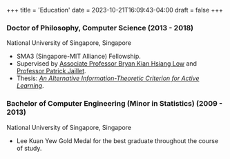 +++
title = 'Education'
date = 2023-10-21T16:09:43-04:00
draft = false
+++

### Doctor of Philosophy, Computer Science (2013 - 2018)
National University of Singapore, Singapore

* SMA3 (Singapore-MIT Alliance) Fellowship.
* Supervised by [Associate Professor Bryan Kian Hsiang Low](https://www.comp.nus.edu.sg/~lowkh/research.html) and [Professor Patrick Jaillet](https://web.mit.edu/jaillet/www/).
* Thesis: [*An Alternative Information-Theoretic Criterion for Active Learning*](https://scholarbank.nus.edu.sg/handle/10635/150065).

### Bachelor of Computer Engineering (Minor in Statistics) (2009 - 2013)
National University of Singapore, Singapore

* Lee Kuan Yew Gold Medal for the best graduate throughout the course of study.

